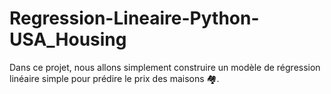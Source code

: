 # Regression-Lineaire-Python-USA_Housing

Dans ce projet, nous allons simplement construire un modèle de régression linéaire simple pour prédire le prix des maisons 🏘️.
